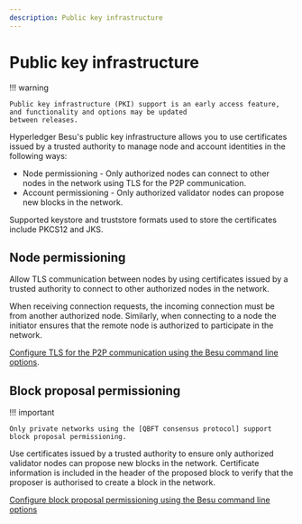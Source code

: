 ```yaml
---
description: Public key infrastructure
---
```


# Public key infrastructure

!!! warning

    Public key infrastructure (PKI) support is an early access feature, and functionality and options may be updated
    between releases.

Hyperledger Besu's public key infrastructure allows you to use certificates issued by a trusted authority to manage
node and account identities in the following ways:

* Node permissioning - Only authorized nodes can connect to other nodes in the network using TLS for the P2P
    communication.
* Account permissioning - Only authorized validator nodes can propose new blocks in the network.

Supported keystore and truststore formats used to store the certificates include PKCS12 and JKS.

## Node permissioning

Allow TLS communication between nodes by using certificates issued by a trusted authority to connect to other
authorized nodes in the network.

When receiving connection requests, the incoming connection must be from another authorized node. Similarly, when
connecting to a node the initiator ensures that the remote node is authorized to participate in the network.

[Configure TLS for the P2P communication using the Besu command line options](../HowTo/Configure/TLS/P2P-TLS.md).

## Block proposal permissioning

!!! important

    Only private networks using the [QBFT consensus protocol] support block proposal permissioning.

Use certificates issued by a trusted authority to ensure only authorized validator nodes can propose new blocks in the
network. Certificate information is included in the header of the proposed block to verify that the proposer is
authorised to create a block in the network.

[Configure block proposal permissioning using the Besu command line options](../HowTo/Configure/Block-Proposal-Permissioning.md)

[QBFT consensus protocol]: ../HowTo/Configure/Consensus-Protocols/QBFT.md
